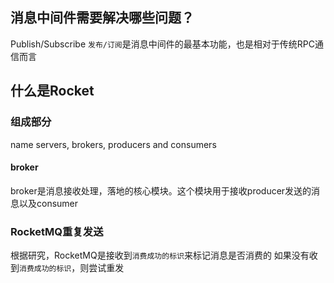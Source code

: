 




## 消息中间件需要解决哪些问题？
Publish/Subscribe
`发布/订阅`是消息中间件的最基本功能，也是相对于传统RPC通信而言



## 什么是Rocket

### 组成部分
name servers, brokers, producers and consumers

#### broker
broker是消息接收处理，落地的核心模块。这个模块用于接收producer发送的消息以及consumer


### RocketMQ重复发送
根据研究，RocketMQ是接收到`消费成功的标识`来标记消息是否消费的
如果没有收到`消费成功的标识`，则尝试重发

